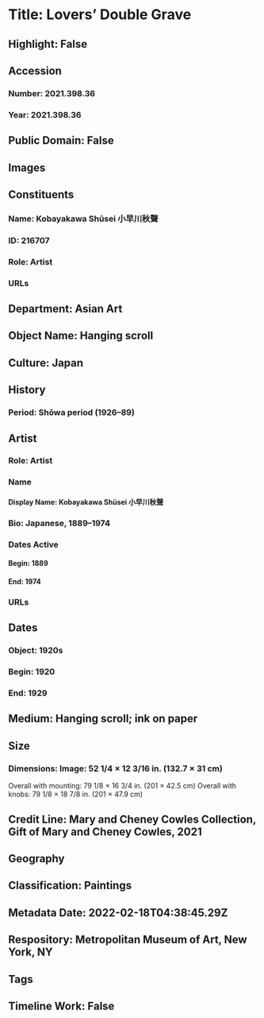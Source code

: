 # Title: Lovers’ Double Grave
## Highlight: False
## Accession
### Number: 2021.398.36
### Year: 2021.398.36
## Public Domain: False
## Images
## Constituents
### Name: Kobayakawa Shūsei 小早川秋聲
### ID: 216707
### Role: Artist
### URLs
## Department: Asian Art
## Object Name: Hanging scroll
## Culture: Japan
## History
### Period: Shōwa period (1926–89)
## Artist
### Role: Artist
### Name
#### Display Name: Kobayakawa Shūsei 小早川秋聲
### Bio: Japanese, 1889–1974
### Dates Active
#### Begin: 1889
#### End: 1974
### URLs
## Dates
### Object: 1920s
### Begin: 1920
### End: 1929
## Medium: Hanging scroll; ink on paper
## Size
### Dimensions: Image: 52 1/4 × 12 3/16 in. (132.7 × 31 cm)
Overall with mounting: 79 1/8 × 16 3/4 in. (201 × 42.5 cm)
Overall with knobs: 79 1/8 × 18 7/8 in. (201 × 47.9 cm)
## Credit Line: Mary and Cheney Cowles Collection, Gift of Mary and Cheney Cowles, 2021
## Geography
## Classification: Paintings
## Metadata Date: 2022-02-18T04:38:45.29Z
## Respository: Metropolitan Museum of Art, New York, NY
## Tags
## Timeline Work: False